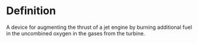 # Definition

A device for augmenting the thrust of a jet engine by burning additional
fuel in the uncombined oxygen in the gases from the turbine.

